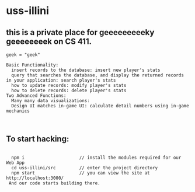 # uss-illini

## this is a private place for geeeeeeeeeky geeeeeeeek on CS 411.
```
geek = "geek"
```

```
Basic Functionality:
  insert records to the database: insert new player's stats
  query that searches the database, and display the returned records in your application: search player's stats
  how to update records: modify player's stats
  how to delete records: delete player's stats
Two Advanced Functions: 
  Many many data visualizations:
  Design UI matches in-game UI: calculate detail numbers using in-game mechanics
  


```

## To start hacking:
```

  npm i                     // install the modules required for our Web App
  cd uss-illini/src         // enter the project directory
  npm start                 // you can view the site at http://localhost:3000/
 And our code starts building there.
```
